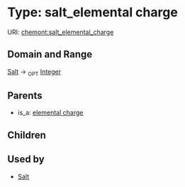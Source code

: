 
# Type: salt_elemental charge




URI: [chemont:salt_elemental_charge](http://w3id.org/chemontsalt_elemental_charge)


## Domain and Range

[Salt](Salt.md) ->  <sub>OPT</sub> [Integer](types/Integer.md)

## Parents

 *  is_a: [elemental charge](elemental_charge.md)

## Children


## Used by

 * [Salt](Salt.md)
